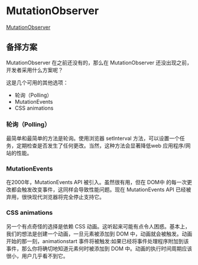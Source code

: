 <!--
 * @Author: matiastang
 * @Date: 2022-07-25 10:03:07
 * @LastEditors: matiastang
 * @LastEditTime: 2022-07-25 10:05:34
 * @FilePath: /matias-javaScript/md/MutationObserver.md
 * @Description: MutationObserver
-->
# MutationObserver

[MutationObserver](https://github.com/qq449245884/xiaozhi/issues/10)

## 备择方案
MutationObserver 在之前还没有的，那么在 MutationObserver 还没出现之前，开发者采用什么方案呢？

这是几个可用的其他选项：

* 轮询（Polling）
* MutationEvents
* CSS animations

### 轮询（Polling）

最简单和最简单的方法是轮询。使用浏览器 setInterval 方法，可以设置一个任务，定期检查是否发生了任何更改。当然，这种方法会显著降低web 应用程序/网站的性能。

### MutationEvents

在2000年，MutationEvents API 被引入。虽然很有用，但在 DOM中 的每一次更改都会触发改变事件，这同样会导致性能问题。现在 MutationEvents API 已经被弃用，很快现代浏览器将完全停止支持它。

### CSS animations

另一个有点奇怪的选择是依赖 CSS 动画。这听起来可能有点令人困惑。基本上，我们的想法是创建一个动画，一旦元素被添加到 DOM 中，动画就会被触发。动画开始的那一刻，animationstart 事件将被触发:如果已经将事件处理程序附加到该事件，那么你将确切地知道元素何时被添加到 DOM 中。动画的执行时间周期应该很小，用户几乎看不到它。